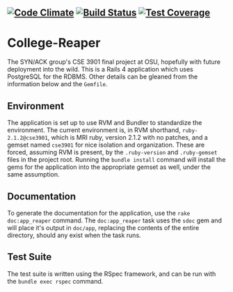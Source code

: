 [![Code Climate](https://codeclimate.com/github/jimcavoli/College-Reaper.png)](https://codeclimate.com/github/jimcavoli/College-Reaper) [![Build Status](https://travis-ci.org/jimcavoli/College-Reaper.svg?branch=master)](https://travis-ci.org/jimcavoli/College-Reaper) [![Test Coverage](https://codeclimate.com/github/jimcavoli/College-Reaper/coverage.png)](https://codeclimate.com/github/jimcavoli/College-Reaper)
------------------------------------------------------------------------------------------------------------------------

College-Reaper
==============
The SYN/ACK group's CSE 3901 final project at OSU, hopefully with future deployment into the wild. This is a Rails 4
application which uses PostgreSQL for the RDBMS. Other details can be gleaned from the information below and the
`Gemfile`.

Environment
-----------
The application is set up to use RVM and Bundler to standardize the environment. The current environment is, in RVM
shorthand, `ruby-2.1.2@cse3901`, which is MRI ruby, version 2.1.2 with no patches, and a gemset named `cse3901` for nice
isolation and organization. These are forced, assuming RVM is present, by the `.ruby-version` and `.ruby-gemset` files
in the project root. Running the `bundle install` command will install the gems for the application into the appropriate
gemset as well, under the same assumption. 

Documentation
-------------
To generate the documentation for the application, use the `rake doc:app_reaper` command. The `doc:app_reaper` task uses
the `sdoc` gem and will place it's output in `doc/app`, replacing the contents of the entire directory, should any exist
when the task runs.

Test Suite
----------
The test suite is written using the RSpec framework, and can be run with the `bundle exec rspec` command.
